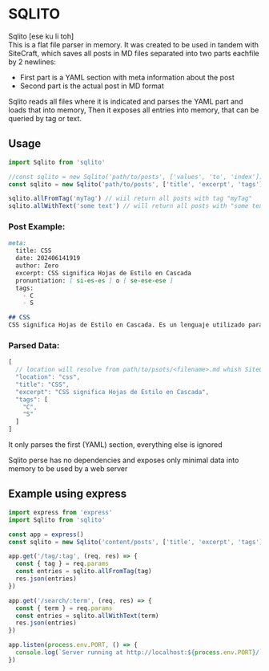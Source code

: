 SQLITO
==================

Sqlito [ese ku li toh]  
This is a flat file parser in memory. It was created to be used in tandem with SiteCraft,
which saves all posts in MD files separated into two parts eachfile by 2 newlines:

- First part is a YAML section with meta information about the post
- Second part is the actual post in MD format

Sqlito reads all files where it is indicated and parses the YAML part and loads that into memory,
Then it exposes all entries into memory, that can be queried by tag or text.

## Usage
```javascript
import Sqlito from 'sqlito'

//const sqlito = new Sqlito('path/to/posts', ['values', 'to', 'index'])
const sqlito = new Sqlito('path/to/posts', ['title', 'excerpt', 'tags'])

sqlito.allFromTag('myTag') // wiil return all posts with tag "myTag"
sqlito.allWithText('some text') // will return all posts with "some text" in title, excerpt or tag

```

### Post Example:
```markdown
meta:
  title: CSS
  date: 202406141919
  author: Zero
  excerpt: CSS significa Hojas de Estilo en Cascada
  pronuntiation: [ si-es-es ] o [ se-ese-ese ]
  tags:
    - C
    - S

## CSS
CSS significa Hojas de Estilo en Cascada. Es un lenguaje utilizado para describir la apariencia y formato de un documento escrito en HTML. Con CSS, puedes controlar el diseño, colores, fuentes y otros aspectos visuales de tus páginas web. Proporciona una forma de separar el contenido de una página web de su presentación, lo que facilita el mantenimiento y actualización del diseño de un sitio web. CSS utiliza una estructura de selector y bloque de declaración, donde los selectores apuntan a elementos HTML específicos y los bloques de declaración definen los estilos a aplicar.
```

### Parsed Data:
```javascript
[
  // location will resolve from path/to/psots/<filename>.md whish SiteCraft uses as path
  "location": "css",
  "title": "CSS",
  "excerpt": "CSS significa Hojas de Estilo en Cascada",
  "tags": [
    "C",
    "S"
  ]
]
```

It only parses the first (YAML) section, everything else is ignored

Sqlito perse has no dependencies and exposes only minimal data into memory to be used by a web server

## Example using express

```javascript
import express from 'express'
import Sqlito from 'sqlito'

const app = express()
const sqlito = new Sqlito('content/posts', ['title', 'excerpt', 'tags'])

app.get('/tag/:tag', (req, res) => {
  const { tag } = req.params
  const entries = sqlito.allFromTag(tag)
  res.json(entries)
})

app.get('/search/:term', (req, res) => {
  const { term } = req.params
  const entries = sqlito.allWithText(term)
  res.json(entries)
})

app.listen(process.env.PORT, () => {
  console.log(`Server running at http://localhost:${process.env.PORT}/`)
})
```
